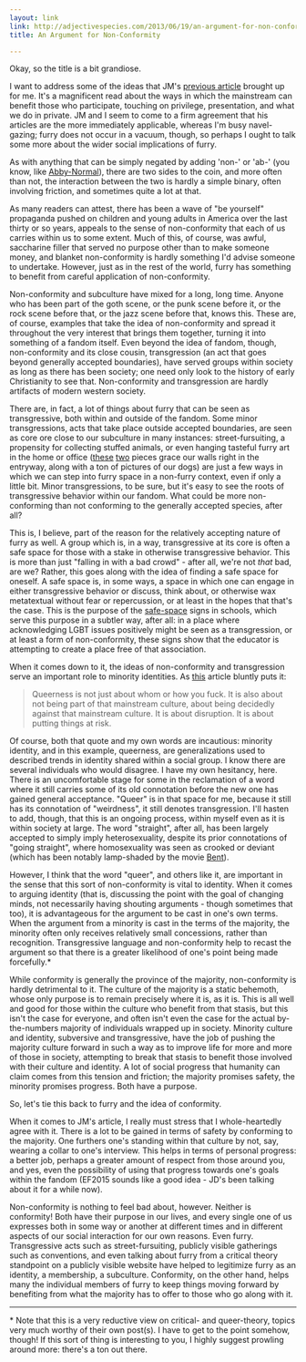 ```yaml
---
layout: link
link: http://adjectivespecies.com/2013/06/19/an-argument-for-non-conformity/
title: An Argument for Non-Conformity

---
```


Okay, so the title is a bit grandiose.  

I want to address some of the ideas that JM's [previous article][1] brought up
for me.  It's a magnificent read about the ways in which the mainstream can
benefit those who participate, touching on privilege, presentation, and what we
do in private.  JM and I seem to come to a firm agreement that his articles are
the more immediately applicable, whereas I'm busy navel-gazing; furry does not
occur in a vacuum, though, so perhaps I ought to talk some more about the wider
social implications of furry.  

As with anything that can be simply negated by adding 'non-' or 'ab-' (you know,
like [Abby-Normal][2]), there are two sides to the coin, and more often than
not, the interaction between the two is hardly a simple binary, often involving
friction, and sometimes quite a lot at that. 

As many readers can attest, there has been a wave of "be yourself" propaganda
pushed on children and young adults in America over the last thirty or so years,
appeals to the sense of non-conformity that each of us carries within us to some
extent.  Much of this, of course, was awful, saccharine filler that served no
purpose other than to make someone money, and blanket non-conformity is hardly
something I'd advise someone to undertake.  However, just as in the rest of the
world, furry has something to benefit from careful application of
non-conformity.<!--more-->

Non-conformity and subculture have mixed for a long, long time.  Anyone who has
been part of the goth scene, or the punk scene before it, or the rock scene
before that, or the jazz scene before that, knows this.  These are, of course,
examples that take the idea of non-conformity and spread it throughout the very
interest that brings them together, turning it into something of a fandom
itself.  Even beyond the idea of fandom, though, non-conformity and its close
cousin, transgression (an act that goes beyond generally accepted boundaries),
have served groups within society as long as there has been society; one need
only look to the history of early Christianity to see that.  Non-conformity and
transgression are hardly artifacts of modern western society.

There are, in fact, a lot of things about furry that can be seen as
transgressive, both within and outside of the fandom.  Some minor
transgressions, acts that take place outside accepted boundaries, are seen as
core ore close to our subculture in many instances: street-fursuiting, a
propensity for collecting stuffed animals, or even hanging tasteful furry art in
the home or office ([these][3] [two][4] pieces grace our walls right in the
entryway, along with a ton of pictures of our dogs) are just a few ways in which
we can step into furry space in a non-furry context, even if only a little bit.
Minor transgressions, to be sure, but it's easy to see the roots of
transgressive behavior within our fandom.  What could be more non-conforming
than not conforming to the generally accepted species, after all?

This is, I believe, part of the reason for the relatively accepting nature of
furry as well.  A group which is, in a way, transgressive at its core is often a
safe space for those with a stake in otherwise transgressive behavior.  This is
more than just "falling in with a bad crowd" - after all, we're not *that* bad,
are we?  Rather, this goes along with the idea of finding a safe space for
oneself.  A safe space is, in some ways, a space in which one can engage in
either transgressive behavior or discuss, think about, or otherwise wax
metatextual without fear or repercussion, or at least in the hopes that that's
the case.  This is the purpose of the [safe-space][5] signs in schools, which
serve this purpose in a subtler way, after all: in a place where acknowledging
LGBT issues positively might be seen as a transgression, or at least a form of
non-conformity, these signs show that the educator is attempting to create a
place free of that association.

When it comes down to it, the ideas of non-conformity and transgression serve an
important role to minority identities.  As [this][6] article bluntly puts it:

> Queerness is not just about whom or how you fuck. It is also about not being
part of that mainstream culture, about being decidedly against that mainstream
culture. It is about disruption. It is about putting things at risk.

Of course, both that quote and my own words are incautious: minority identity,
and in this example, queerness, are generalizations used to described trends in
identity shared within a social group.  I know there are several individuals who
would disagree.  I have my own hesitancy, here.  There is an uncomfortable stage
for some in the reclamation of a word where it still carries some of its old
connotation before the new one has gained general acceptance.  "Queer" is in
that space for me, because it still has its connotation of "weirdness", it still
denotes transgression.  I'll hasten to add, though, that this is an ongoing
process, within myself even as it is within society at large.  The word
"straight", after all, has been largely accepted to simply imply
heterosexuality, despite its prior connotations of "going straight", where
homosexuality was seen as crooked or deviant (which has been notably lamp-shaded
by the movie [Bent][7]).

However, I think that the word "queer", and others like it, are important in the
sense that this sort of non-conformity is vital to identity.  When it comes to
arguing identity (that is, discussing the point with the goal of changing minds,
not necessarily having shouting arguments - though sometimes that too), it is
advantageous for the argument to be cast in one's own terms.  When the argument
from a minority is cast in the terms of the majority, the minority often only
receives relatively small concessions, rather than recognition.  Transgressive
language and non-conformity help to recast the argument so that there is a
greater likelihood of one's point being made forcefully.\*

While conformity is generally the province of the majority, non-conformity is
hardly detrimental to it.  The culture of the majority is a static behemoth,
whose only purpose is to remain precisely where it is, as it is.  This is all
well and good for those within the culture who benefit from that stasis, but
this isn't the case for everyone, and often isn't even the case for the actual
by-the-numbers majority of individuals wrapped up in society.  Minority culture
and identity, subversive and transgressive, have the job of pushing the majority
culture forward in such a way as to improve life for more and more of those in
society, attempting to break that stasis to benefit those involved with their
culture and identity.  A lot of social progress that humanity can claim comes
from this tension and friction; the majority promises safety, the minority
promises progress.  Both have a purpose.

So, let's tie this back to furry and the idea of conformity.

When it comes to JM's article, I really must stress that I whole-heartedly agree
with it.  There is a lot to be gained in terms of safety by conforming to the
majority.  One furthers one's standing within that culture by not, say, wearing
a collar to one's interview.  This helps in terms of personal progress: a better
job, perhaps a greater amount of respect from those around you, and yes, even
the possibility of using that progress towards one's goals within the fandom
(EF2015 sounds like a good idea - JD's been talking about it for a while now).

Non-conformity is nothing to feel bad about, however.  Neither is conformity!
Both have their purpose in our lives, and every single one of us expresses both
in some way or another at different times and in different aspects of our social
interaction for our own reasons.  Even furry.  Transgressive acts such as
street-fursuiting, publicly visible gatherings such as conventions, and even
talking about furry from a critical theory standpoint on a publicly visible
website have helped to legitimize furry as an identity, a membership, a
subculture.  Conformity, on the other hand, helps many the individual members of
furry to keep things moving forward by benefiting from what the majority has to
offer to those who go along with it.

----------

\* Note that this is a very reductive view on critical- and queer-theory, topics
very much worthy of their own post(s).  I have to get to the point somehow,
though!  If this sort of thing is interesting to you, I highly suggest prowling
around more: there's a ton out there.

[1]: http://adjectivespecies.com/2013/06/17/an-argument-for-conformity/
[2]: http://en.wikipedia.org/wiki/Young_Frankenstein
[3]: http://characters.openfurry.org/image/43 
[4]: http://characters.openfurry.org/image/92 
[5]: http://en.wikipedia.org/wiki/Safe-space 
[6]: http://theorts.tumblr.com/post/53262160482/invisibility-illegibility-thoughts-on-why 
[7]: http://en.wikipedia.org/wiki/Bent_(film)

